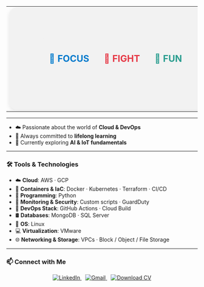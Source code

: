 <table align="center" width="100%">
  <tr>
    <td align="center">
      <div style="
        max-width: 600px;
        width: 90%;
        background-color: #f2f2f2;
        padding: 80px 60px;
        border-radius: 20px;
        box-shadow: 0 4px 12px rgba(0, 0, 0, 0.1);
        margin: 0 auto;
      ">
        <!--
        <img 
          src="https://raw.githubusercontent.com/noureldien2021/noureldien2021/main/git2.png" 
          alt="Introduction Banner.." 
          width="300" 
          style="border-radius: 20px; opacity: 0.95;" 
        />
        -->
        <div align="center" style="background-color:#f2f2f2; padding: 40px 20px; border-radius: 12px; width: 80%; margin: auto; font-size: 24px; font-weight: bold;">
  <span style="color:#007ACC;">🎯 FOCUS</span>
  &nbsp;&nbsp;&nbsp;&nbsp;
  <span style="color:#E63946;">🥊 FIGHT</span>
  &nbsp;&nbsp;&nbsp;&nbsp;
  <span style="color:#2A9D8F;">🎉 FUN</span>
</div>
      </div>
    </td>
  </tr>
</table>



---

- ☁️ Passionate about the world of **Cloud & DevOps**
- 🧠 Always committed to **lifelong learning**
- 🌱 Currently exploring **AI & IoT fundamentals**

---

### 🛠️ Tools & Technologies

- ☁️ **Cloud**: AWS · GCP  
- 🐳 **Containers & IaC**: Docker · Kubernetes · Terraform · CI/CD  
- 🐍 **Programming**: Python  
- 🔐 **Monitoring & Security**: Custom scripts · GuardDuty  
- 🧰 **DevOps Stack**: GitHub Actions · Cloud Build  
- 🛢️ **Databases**: MongoDB · SQL Server  
- 🐧 **OS**: Linux  
- 💻 **Virtualization**: VMware  
- 🌐 **Networking & Storage**: VPCs · Block / Object / File Storage  

---

### 📫 Connect with Me


<p align="center">
  <a href="https://www.linkedin.com/in/noureldien-sami/" target="_blank" style="margin-right: 10px;">
    <img src="https://img.shields.io/badge/LinkedIn-blue?logo=linkedin&style=for-the-badge" alt="LinkedIn" />
  </a>
  <a href="https://mail.google.com/mail/?view=cm&fs=1&to=noureldiensami2021@gmail.com" target="_blank" style="margin-right: 10px;">
    <img src="https://img.shields.io/badge/Gmail-D14836?logo=gmail&logoColor=white&style=for-the-badge" alt="Gmail" />
  </a>
  <a href="https://your-cv-link.com/Noureldien_CV.pdf" target="_blank">
    <img src="https://img.shields.io/badge/Download_CV-green?style=for-the-badge&logo=googledrive&logoColor=white" alt="Download CV" />
  </a>
</p>

